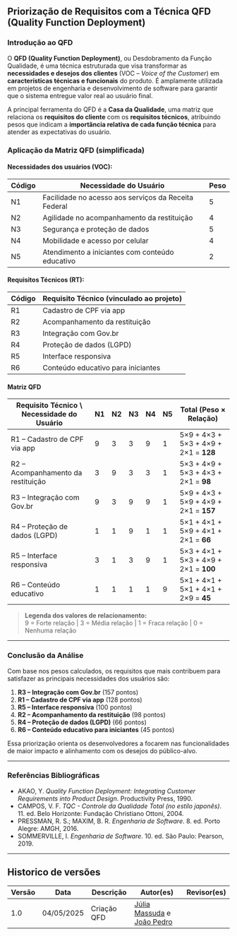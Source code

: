 ## Priorização de Requisitos com a Técnica QFD (Quality Function Deployment)

### Introdução ao QFD

O **QFD (Quality Function Deployment)**, ou Desdobramento da Função Qualidade, é uma técnica estruturada que visa transformar as **necessidades e desejos dos clientes** (VOC – *Voice of the Customer*) em **características técnicas e funcionais** do produto. É amplamente utilizada em projetos de engenharia e desenvolvimento de software para garantir que o sistema entregue valor real ao usuário final.

A principal ferramenta do QFD é a **Casa da Qualidade**, uma matriz que relaciona os **requisitos do cliente** com os **requisitos técnicos**, atribuindo pesos que indicam a **importância relativa de cada função técnica** para atender as expectativas do usuário.

### Aplicação da Matriz QFD (simplificada)

#### Necessidades dos usuários (VOC):

| Código | Necessidade do Usuário                                        | Peso |
|--------|---------------------------------------------------------------|------|
| N1     | Facilidade no acesso aos serviços da Receita Federal         | 5    |
| N2     | Agilidade no acompanhamento da restituição                   | 4    |
| N3     | Segurança e proteção de dados                                 | 5    |
| N4     | Mobilidade e acesso por celular                               | 4    |
| N5     | Atendimento a iniciantes com conteúdo educativo               | 2    |

#### Requisitos Técnicos (RT):

| Código | Requisito Técnico (vinculado ao projeto)                                    |
|--------|----------------------------------------------------------------------------|
| R1     | Cadastro de CPF via app                                                   |
| R2     | Acompanhamento da restituição                                             |
| R3     | Integração com Gov.br                                                     |
| R4     | Proteção de dados (LGPD)                                                  |
| R5     | Interface responsiva                                                      |
| R6     | Conteúdo educativo para iniciantes                                        |

#### Matriz QFD

| Requisito Técnico \ Necessidade do Usuário | N1 | N2 | N3 | N4 | N5 | Total (Peso × Relação) |
|-------------------------------------------|----|----|----|----|----|--------------------------|
| R1 – Cadastro de CPF via app              | 9  | 3  | 3  | 9  | 1  | 5×9 + 4×3 + 5×3 + 4×9 + 2×1 = **128** |
| R2 – Acompanhamento da restituição        | 3  | 9  | 3  | 3  | 1  | 5×3 + 4×9 + 5×3 + 4×3 + 2×1 = **98**  |
| R3 – Integração com Gov.br                | 9  | 3  | 9  | 9  | 1  | 5×9 + 4×3 + 5×9 + 4×9 + 2×1 = **157** |
| R4 – Proteção de dados (LGPD)             | 1  | 1  | 9  | 1  | 1  | 5×1 + 4×1 + 5×9 + 4×1 + 2×1 = **66**  |
| R5 – Interface responsiva                 | 3  | 1  | 3  | 9  | 1  | 5×3 + 4×1 + 5×3 + 4×9 + 2×1 = **100** |
| R6 – Conteúdo educativo                   | 1  | 1  | 1  | 1  | 9  | 5×1 + 4×1 + 5×1 + 4×1 + 2×9 = **45**  |

> **Legenda dos valores de relacionamento:**  
> 9 = Forte relação | 3 = Média relação | 1 = Fraca relação | 0 = Nenhuma relação

---

### Conclusão da Análise

Com base nos pesos calculados, os requisitos que mais contribuem para satisfazer as principais necessidades dos usuários são:

1. **R3 – Integração com Gov.br** (157 pontos)  
2. **R1 – Cadastro de CPF via app** (128 pontos)  
3. **R5 – Interface responsiva** (100 pontos)  
4. **R2 – Acompanhamento da restituição** (98 pontos)  
5. **R4 – Proteção de dados (LGPD)** (66 pontos)  
6. **R6 – Conteúdo educativo para iniciantes** (45 pontos)

Essa priorização orienta os desenvolvedores a focarem nas funcionalidades de maior impacto e alinhamento com os desejos do público-alvo.

---

### Referências Bibliográficas

- AKAO, Y. *Quality Function Deployment: Integrating Customer Requirements into Product Design*. Productivity Press, 1990.  
- CAMPOS, V. F. *TQC - Controle da Qualidade Total (no estilo japonês)*. 11. ed. Belo Horizonte: Fundação Christiano Ottoni, 2004.  
- PRESSMAN, R. S.; MAXIM, B. R. *Engenharia de Software*. 8. ed. Porto Alegre: AMGH, 2016.  
- SOMMERVILLE, I. *Engenharia de Software*. 10. ed. São Paulo: Pearson, 2019.

 ---
 ## Historico de versões

Versão |   Data  | Descrição | Autor(es) | Revisor(es)
------ | ---- | ------ | ---------- | ----------
1.0 | 04/05/2025 | Criação QFD |[Júlia Massuda](https://github.com/JuliaReis18) e [João Pedro](https://github.com/JpRodrigues2)  |



